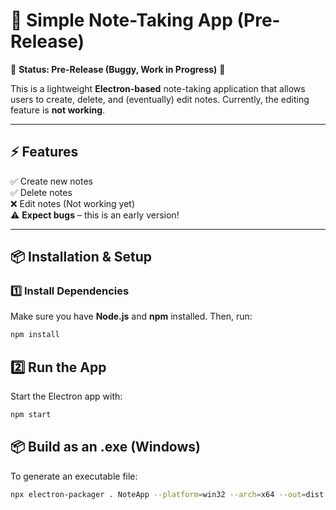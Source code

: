 # 📝 Simple Note-Taking App (Pre-Release)

🚧 **Status: Pre-Release (Buggy, Work in Progress)** 🚧  

This is a lightweight **Electron-based** note-taking application that allows users to create, delete, and (eventually) edit notes. Currently, the editing feature is **not working**.  

---

## ⚡ Features  
✅ Create new notes  
✅ Delete notes  
❌ Edit notes (Not working yet)  
⚠️ **Expect bugs** – this is an early version!  

---

## 📦 Installation & Setup  

### 1️⃣ Install Dependencies  
Make sure you have **Node.js** and **npm** installed. Then, run:  
```bash
npm install
```
## 2️⃣ Run the App

Start the Electron app with:  

```bash
npm start
```
## 📦 Build as an .exe (Windows)

To generate an executable file:

```bash
npx electron-packager . NoteApp --platform=win32 --arch=x64 --out=dist --overwrite
```


